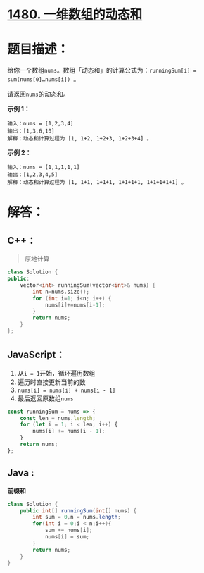 # [1480. 一维数组的动态和](https://leetcode-cn.com/problems/running-sum-of-1d-array/)

# 题目描述：

给你一个数组`nums`。数组「动态和」的计算公式为：`runningSum[i] = sum(nums[0]…nums[i]) `。

请返回`nums`的动态和。



**示例 1：**

```
输入：nums = [1,2,3,4]
输出：[1,3,6,10]
解释：动态和计算过程为 [1, 1+2, 1+2+3, 1+2+3+4] 。
```

**示例 2：**

```
输入：nums = [1,1,1,1,1]
输出：[1,2,3,4,5]
解释：动态和计算过程为 [1, 1+1, 1+1+1, 1+1+1+1, 1+1+1+1+1] 。
```

# 解答：

## C++：
> 原地计算
```Cpp
class Solution {
public:
    vector<int> runningSum(vector<int>& nums) {
        int n=nums.size();
        for (int i=1; i<n; i++) {
            nums[i]+=nums[i-1];
        }
        return nums;
    }
};
```


## JavaScript：

1. 从`i = 1`开始，循环遍历数组
2. 遍历时直接更新当前的数
3. `nums[i] = nums[i] + nums[i - 1]`
4. 最后返回原数组`nums`

```javascript
const runningSum = nums => {
    const len = nums.length;
    for (let i = 1; i < len; i++) {
        nums[i] += nums[i - 1];
    }
    return nums;
};
```

## Java :

**前缀和**

```java
class Solution {
    public int[] runningSum(int[] nums) {
        int sum = 0,n = nums.length;
        for(int i = 0;i < n;i++){
            sum += nums[i];
            nums[i] = sum;
        }
        return nums;
    }
}
```

